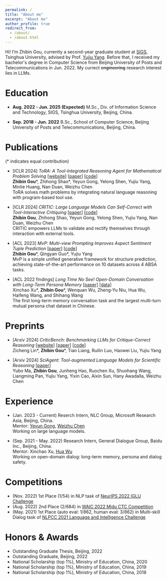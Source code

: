 ```yaml
---
permalink: /
title: "About me"
excerpt: "About me"
author_profile: true
redirect_from: 
  - /about/
  - /about.html
---
```


Hi! I’m Zhibin Gou, currently a second-year graduate student at [SIGS](https://www.sigs.tsinghua.edu.cn/en/), Tsinghua University, advised by Prof. [Yujiu Yang](https://sites.google.com/view/iigroup-thu/about). Before that, I received my bachelor's degree in Computer Science from Beijing University of Posts and Telecommunications in Jun. 2022. My currect ~~engineering~~ research interest lies in LLMs.


Education
======

- **Aug. 2022 - Jun. 2025 (Expected)** M.Sc., Div. of Information Science and Technology, SIGS, Tsinghua University, Beijing, China.

- **Sep. 2018 - Jun. 2022** B.Sc., School of Computer Science, Beijing University of Posts and Telecommunications, Beijing, China.


Publications
======
(\* indicates equal contribution)

- [ICLR 2024] *ToRA: A Tool-Integrated Reasoning Agent for Mathematical Problem Solving* [[website](https://microsoft.github.io/ToRA/)] [[paper](https://arxiv.org/abs/2309.17452)] [[code](https://github.com/microsoft/ToRA)]
<br> **Zhibin Gou**\*, Zhihong Shao\*, Yeyun Gong, Yelong Shen, Yujiu Yang, Minlie Huang, Nan Duan, Weizhu Chen
<br> ToRA solves math problems by integrating natural language reasoning with program-based tool use.

- [ICLR 2024] *CRITIC: Large Language Models Can Self-Correct with Tool-Interactive Critiquing* [[paper](https://arxiv.org/abs/2305.11738)] [[code](https://github.com/microsoft/ProphetNet/tree/master/CRITIC)]
<br> **Zhibin Gou**, Zhihong Shao, Yeyun Gong, Yelong Shen, Yujiu Yang, Nan Duan, Weizhu Chen
<br> CRITIC empowers LLMs to validate and rectify themselves through interaction with external tools.

- [ACL 2023] *MvP: Multi-view Prompting Improves Aspect Sentiment Tuple Prediction* [[paper](https://arxiv.org/abs/2305.12627)] [[code](https://github.com/ZubinGou/multi-view-prompting)]
<br> **Zhibin Gou**\*, Qingyan Guo\*, Yujiu Yang
<br> MvP is a simple unified generative framework for structure prediction, achieving state-of-the-art performance on 10 datasets across 4 ABSA tasks.

- [ACL 2022 findings] *Long Time No See! Open-Domain Conversation with Long-Term Persona Memory* [[paper]](https://arxiv.org/abs/2203.05797) [[data]](https://github.com/PaddlePaddle/Research/tree/master/NLP/ACL2022-DuLeMon)
<br> Xinchao Xu\*, **Zhibin Gou**\*, Wenquan Wu, Zheng-Yu Niu, Hua Wu, Haifeng Wang, and Shihang Wang
<br> The first long-term memory conversation task and the largest multi-turn mutual persona chat dataset in Chinese.


Preprints
======
- [Arxiv 2024] *CriticBench: Benchmarking LLMs for Critique-Correct Reasoning* [[website](https://criticbench.github.io/)] [[paper](https://arxiv.org/abs/2402.14809)] [[code](https://github.com/CriticBench/CriticBench)]
<br> Zicheng Lin\*, **Zhibin Gou**\*, Tian Liang, Ruilin Luo, Haowei Liu, Yujiu Yang

- [Arxiv 2024] *SciAgent: Tool-augmented Language Models for Scientific Reasoning* [[paper](https://arxiv.org/abs/2402.11451)]
<br> Yubo Ma, **Zhibin Gou**, Junheng Hao, Ruochen Xu, Shuohang Wang, Liangming Pan, Yujiu Yang, Yixin Cao, Aixin Sun, Hany Awadalla, Weizhu Chen


Experience
======
- (Jan. 2023 - Current) Reserch Intern, NLC Group, Microsoft Research Asia, Beijing, China.
<br> Mentor: [Yeyun Gong](https://www.microsoft.com/en-us/research/people/yegong/), [Weizhu Chen](https://www.microsoft.com/en-us/research/people/wzchen/)
<br> Working on large language models.

- (Sep. 2021 - May. 2022) Research Intern, General Dialogue Group, Baidu Inc., Beijing, China.
<br> Mentor: Xinchao Xu, [Hua Wu](https://wuhuanlp.github.io/)
<br> Working on open-domain dialog: long-term memory, persona and dialog safety.


Competitions
======
- (Nov. 2022) 1st Place (1/54) in NLP task of [NeurIPS 2022 IGLU Challenge](https://www.aicrowd.com/challenges/neurips-2022-iglu-challenge)
- (Aug. 2022) 2nd Place (2/684) in [WAIC 2022 Midu CTC Competition](https://aistudio.baidu.com/aistudio/competition/detail/404/0/leaderboard)
- (May. 2021) 1st Place (auto eval: 1/862, human eval: 3/862) in Multi-skill Dialog task of [NLPCC 2021 Language and Intelligence Challenge](http://tcci.ccf.org.cn/conference/2021/cfpp.php)


Honors & Awards
======
- Outstanding Graduate Thesis, Beijing, 2022
- Outstanding Graduate, Beijing, 2022
- National Scholarship (top 1%), Ministry of Education, China, 2020 
- National Scholarship (top 1%), Ministry of Education, China, 2019 
- National Scholarship (top 1%), Ministry of Education, China, 2018
